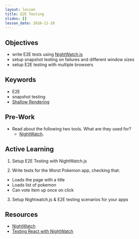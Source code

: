 ```yaml
---
layout: lesson
title: E2E Testing
slides: []
lesson_date: 2016-11-10
---
```


## Objectives

- write E2E tests using [NightWatch.js](http://nightwatchjs.org/)
- setup snapshot testing on failures and different window sizes
- setup E2E testing with multiple browsers

## Keywords
- E2E
- snapshot testing
- [Shallow Rendering](http://airbnb.io/enzyme/docs/api/shallow.html)

## Pre-Work
- Read about the following two tools. What are they used for?
  - [NightWatch](http://nightwatchjs.org/guide#guide).

## Active Learning

1. Setup E2E Testing with NightWatch.js

2. Write tests for the Worst Pokemon app, checking that:
  - Loads the page with a title
  - Loads list of pokemon
  - Can vote item up once on click

3. Setup Nightwatch.js & E2E testing scenarios for your apps

## Resources
- [NightWatch](http://nightwatchjs.org/guide#guide)
- [Testing React with NightWatch](https://www.syncano.io/blog/testing-syncano/)
